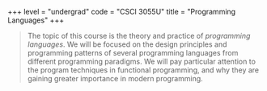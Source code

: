 +++
level = "undergrad"
code = "CSCI 3055U"
title = "Programming Languages"
+++

> The topic of this course is the theory and practice of *programming
> languages*.  We will be focused on the design principles and programming
> patterns of several programming languages from different programming
> paradigms.  We will pay particular attention to the program techniques in
> functional programming, and why they are gaining greater importance in modern
> programming.

<!--more-->


